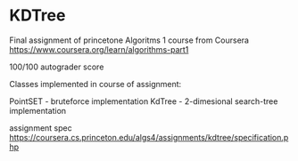 # KDTree
Final assignment of princetone Algoritms 1 course from Coursera
https://www.coursera.org/learn/algorithms-part1

100/100 autograder score

Classes implemented in course of assignment:

PointSET - bruteforce implementation
KdTree - 2-dimesional search-tree implementation

assignment spec 
https://coursera.cs.princeton.edu/algs4/assignments/kdtree/specification.php

